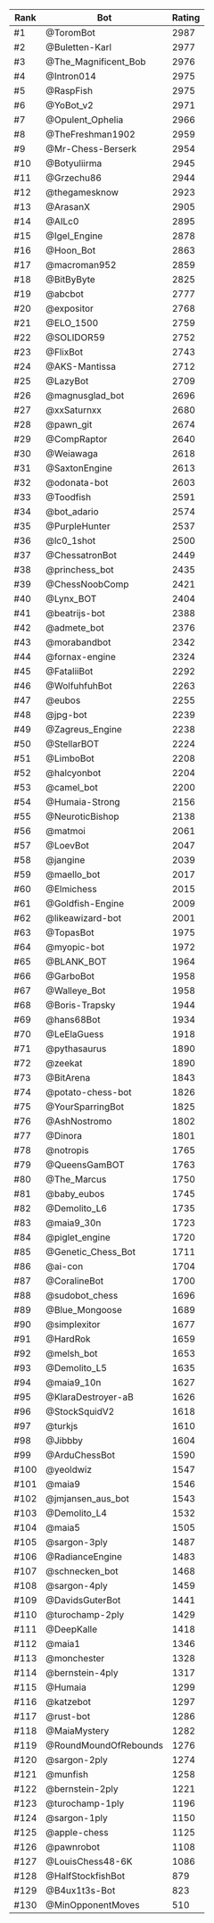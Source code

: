 Rank|Bot|Rating
---|---|---
#1|@ToromBot|2987
#2|@Buletten-Karl|2977
#3|@The_Magnificent_Bob|2976
#4|@Intron014|2975
#5|@RaspFish|2975
#6|@YoBot_v2|2971
#7|@Opulent_Ophelia|2966
#8|@TheFreshman1902|2959
#9|@Mr-Chess-Berserk|2954
#10|@Botyuliirma|2945
#11|@Grzechu86|2944
#12|@thegamesknow|2923
#13|@ArasanX|2905
#14|@AILc0|2895
#15|@Igel_Engine|2878
#16|@Hoon_Bot|2863
#17|@macroman952|2859
#18|@BitByByte|2825
#19|@abcbot|2777
#20|@expositor|2768
#21|@ELO_1500|2759
#22|@SOLIDOR59|2752
#23|@FlixBot|2743
#24|@AKS-Mantissa|2712
#25|@LazyBot|2709
#26|@magnusglad_bot|2696
#27|@xxSaturnxx|2680
#28|@pawn_git|2674
#29|@CompRaptor|2640
#30|@Weiawaga|2618
#31|@SaxtonEngine|2613
#32|@odonata-bot|2603
#33|@Toodfish|2591
#34|@bot_adario|2574
#35|@PurpleHunter|2537
#36|@lc0_1shot|2500
#37|@ChessatronBot|2449
#38|@princhess_bot|2435
#39|@ChessNoobComp|2421
#40|@Lynx_BOT|2404
#41|@beatrijs-bot|2388
#42|@admete_bot|2376
#43|@morabandbot|2342
#44|@fornax-engine|2324
#45|@FataliiBot|2292
#46|@WolfuhfuhBot|2263
#47|@eubos|2255
#48|@jpg-bot|2239
#49|@Zagreus_Engine|2238
#50|@StellarBOT|2224
#51|@LimboBot|2208
#52|@halcyonbot|2204
#53|@camel_bot|2200
#54|@Humaia-Strong|2156
#55|@NeuroticBishop|2138
#56|@matmoi|2061
#57|@LoevBot|2047
#58|@jangine|2039
#59|@maello_bot|2017
#60|@Elmichess|2015
#61|@Goldfish-Engine|2009
#62|@likeawizard-bot|2001
#63|@TopasBot|1975
#64|@myopic-bot|1972
#65|@BLANK_BOT|1964
#66|@GarboBot|1958
#67|@Walleye_Bot|1958
#68|@Boris-Trapsky|1944
#69|@hans68Bot|1934
#70|@LeElaGuess|1918
#71|@pythasaurus|1890
#72|@zeekat|1890
#73|@BitArena|1843
#74|@potato-chess-bot|1826
#75|@YourSparringBot|1825
#76|@AshNostromo|1802
#77|@Dinora|1801
#78|@notropis|1765
#79|@QueensGamBOT|1763
#80|@The_Marcus|1750
#81|@baby_eubos|1745
#82|@Demolito_L6|1735
#83|@maia9_30n|1723
#84|@piglet_engine|1720
#85|@Genetic_Chess_Bot|1711
#86|@ai-con|1704
#87|@CoralineBot|1700
#88|@sudobot_chess|1696
#89|@Blue_Mongoose|1689
#90|@simplexitor|1677
#91|@HardRok|1659
#92|@melsh_bot|1653
#93|@Demolito_L5|1635
#94|@maia9_10n|1627
#95|@KlaraDestroyer-aB|1626
#96|@StockSquidV2|1618
#97|@turkjs|1610
#98|@Jibbby|1604
#99|@ArduChessBot|1590
#100|@yeoldwiz|1547
#101|@maia9|1546
#102|@jmjansen_aus_bot|1543
#103|@Demolito_L4|1532
#104|@maia5|1505
#105|@sargon-3ply|1487
#106|@RadianceEngine|1483
#107|@schnecken_bot|1468
#108|@sargon-4ply|1459
#109|@DavidsGuterBot|1441
#110|@turochamp-2ply|1429
#111|@DeepKalle|1418
#112|@maia1|1346
#113|@monchester|1328
#114|@bernstein-4ply|1317
#115|@Humaia|1299
#116|@katzebot|1297
#117|@rust-bot|1286
#118|@MaiaMystery|1282
#119|@RoundMoundOfRebounds|1276
#120|@sargon-2ply|1274
#121|@munfish|1258
#122|@bernstein-2ply|1221
#123|@turochamp-1ply|1196
#124|@sargon-1ply|1150
#125|@apple-chess|1125
#126|@pawnrobot|1108
#127|@LouisChess48-6K|1086
#128|@HalfStockfishBot|879
#129|@B4ux1t3s-Bot|823
#130|@MinOpponentMoves|510
